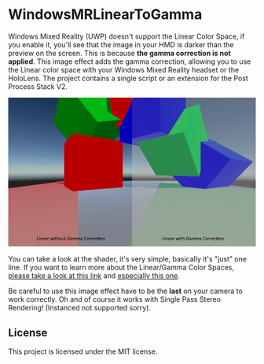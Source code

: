 # WindowsMRLinearToGamma
Windows Mixed Reality (UWP) doesn't support the Linear Color Space, if you enable it, you'll see that the image in your HMD is darker than the preview on the screen. This is because **the gamma correction is not applied**. This image effect adds the gamma correction, allowing you to use the Linear color space with your Windows Mixed Reality headset or the HoloLens. The project contains a single script or an extension for the Post Process Stack V2.

![Preview](https://github.com/demonixis/WindowsMRLinearToGamma/blob/master/Images/preview.jpg)

You can take a look at the shader, it's very simple, basically it's "just" one line. If you want to learn more about the Linear/Gamma Color Spaces, [please take a look at this link](https://docs.unity3d.com/Manual/LinearLighting.html) and [especially this one](http://filmicworlds.com/blog/linear-space-lighting-i-e-gamma/). 


Be careful to use this image effect have to be the **last** on your camera to work correctly.
Oh and of course it works with Single Pass Stereo Rendering! (Instanced not supported sorry).

## License
This project is licensed under the MIT license.
